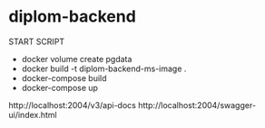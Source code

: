 # diplom-backend

START SCRIPT
<ul>
<li>docker volume create pgdata
<li>docker build -t diplom-backend-ms-image .
<li>docker-compose build
<li>docker-compose up
</ul>

http://localhost:2004/v3/api-docs
http://localhost:2004/swagger-ui/index.html